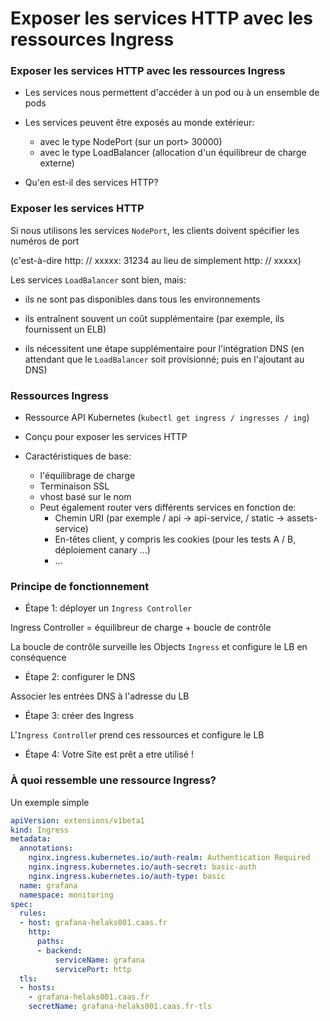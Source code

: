 # Exposer les services HTTP avec les ressources Ingress

### Exposer les services HTTP avec les ressources Ingress

- Les services nous permettent d'accéder à un pod ou à un ensemble de pods

- Les services peuvent être exposés au monde extérieur:
    - avec le type NodePort (sur un port> 30000)
    - avec le type LoadBalancer (allocation d'un équilibreur de charge externe)

- Qu'en est-il des services HTTP?


### Exposer les services HTTP

Si nous utilisons les services `NodePort`, les clients doivent spécifier les numéros de port

(c'est-à-dire http: // xxxxx: 31234 au lieu de simplement http: // xxxxx)

Les services `LoadBalancer` sont bien, mais:

- ils ne sont pas disponibles dans tous les environnements

- ils entraînent souvent un coût supplémentaire (par exemple, ils fournissent un ELB)

- ils nécessitent une étape supplémentaire pour l'intégration DNS
(en attendant que le `LoadBalancer` soit provisionné; puis en l'ajoutant au DNS)


### Ressources Ingress

- Ressource API Kubernetes (`kubectl get ingress / ingresses / ing`)

- Conçu pour exposer les services HTTP

- Caractéristiques de base:
    - l'équilibrage de charge
    - Terminaison SSL
    - vhost basé sur le nom
    - Peut également router vers différents services en fonction de:
        - Chemin URI (par exemple / api → api-service, / static → assets-service)
        - En-têtes client, y compris les cookies (pour les tests A / B, déploiement canary ...)
        - ...

### Principe de fonctionnement

- Étape 1: déployer un `Ingress Controller`

Ingress Controller = équilibreur de charge + boucle de contrôle

La boucle de contrôle surveille les Objects `Ingress` et configure le LB en conséquence

- Étape 2: configurer le DNS

Associer les entrées DNS à l'adresse du LB


- Étape 3: créer des Ingress

L'`Ingress Controlle`r prend ces ressources et configure le LB

- Étape 4: Votre Site est prêt a etre utilisé !

### À quoi ressemble une ressource Ingress?


Un exemple simple

```yaml
apiVersion: extensions/v1beta1
kind: Ingress
metadata:
  annotations:
    nginx.ingress.kubernetes.io/auth-realm: Authentication Required
    nginx.ingress.kubernetes.io/auth-secret: basic-auth
    nginx.ingress.kubernetes.io/auth-type: basic
  name: grafana
  namespace: monitoring
spec:
  rules:
  - host: grafana-helaks001.caas.fr
    http:
      paths:
      - backend:
          serviceName: grafana
          servicePort: http
  tls:
  - hosts:
    - grafana-helaks001.caas.fr
    secretName: grafana-helaks001.caas.fr-tls
```